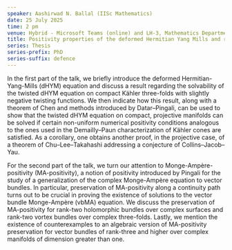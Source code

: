 ```yaml
---
speaker: Aashirwad N. Ballal (IISc Mathematics)
date: 25 July 2025
time: 2 pm
venue: Hybrid - Microsoft Teams (online) and LH-3, Mathematics Department
title: Positivity properties of the deformed Hermitian Yang Mills and related equations
series: Thesis
series-prefix: PhD
series-suffix: defence
---
```


In the first part of the talk, we briefly introduce the deformed Hermitian-Yang-Mills (dHYM) equation and discuss a result regarding the solvability of the
​twisted dHYM equation on compact Kähler three-folds with slightly negative twisting functions. We then indicate how this result, along with a theorem of Chen
and methods introduced by Datar–Pingali, can be used to show that the twisted dHYM equation on compact, projective manifolds can be solved if certain non-uniform
numerical positivity conditions analogous to the ones used in the Demailly–Paun characterization of Kähler cones are satisfied. As a corollary, one obtains
another proof, in the projective case, of a theorem of Chu–Lee–Takahashi addressing a conjecture of Collins–Jacob–Yau.

For the second part of the talk, we turn our attention to Monge-Ampère-positivity (MA-positivity), a notion of positivity introduced by Pingali for the study
of a generalization of the complex Monge-Ampère equation to vector bundles. In particular, preservation of MA-positivity along a continuity path turns out to be
crucial in proving the existence of solutions to the vector bundle Monge-Ampère (vbMA) equation. We discuss the preservation of MA-positivity for rank-two
holomorphic bundles over complex surfaces and rank-two vortex bundles over complex three-folds. Lastly, we mention the existence of counterexamples to an
algebraic version of MA-positivity preservation for vector bundles of rank-three and higher over complex manifolds of dimension greater than one.
